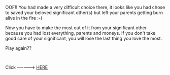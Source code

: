 OOF!! You had made a very difficult choice there, it looks like you had chose to saved your beloved significant other(s) but left your parents getting burn alive in the fire :-(  

Now you have to make the most out of it from your significant other because you had lost everything, parents and moneys. If you don't take good care of your significant, you will lose the last thing you love the most.  


Play again?? <pre>    </pre> Click ------>  [HERE](../home.md)

